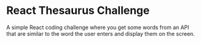 # React Thesaurus Challenge

A simple React coding challenge where you get some words from an API that are similar to the word the user enters and display them on the screen.
